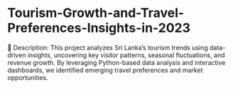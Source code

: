 # Tourism-Growth-and-Travel-Preferences-Insights-in-2023
📌 Description: This project analyzes Sri Lanka’s tourism trends using data-driven insights, uncovering key visitor patterns, seasonal fluctuations, and revenue growth. By leveraging Python-based data analysis and interactive dashboards, we identified emerging travel preferences and market opportunities.  
